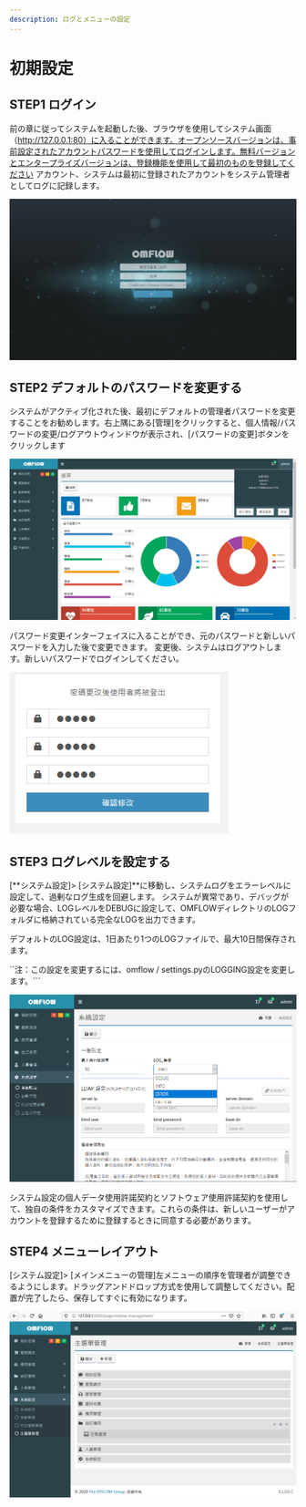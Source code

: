 ```yaml
---
description: ログとメニューの設定
---
```


# 初期設定

## STEP1  ログイン

前の章に従ってシステムを起動した後、ブラウザを使用してシステム画面（http://127.0.0.1:80）に入ることができます。オープンソースバージョンは、事前設定されたアカウントパスワードを使用してログインします。無料バージョンとエンタープライズバージョンは、登録機能を使用して最初のものを登録してください アカウント、システムは最初に登録されたアカウントをシステム管理者としてログに記録します。

![](../.gitbook/assets/pic023.jpg)

## STEP2  デフォルトのパスワードを変更する

システムがアクティブ化された後、最初にデフォルトの管理者パスワードを変更することをお勧めします。右上隅にある\[管理\]をクリックすると、個人情報/パスワードの変更/ログアウトウィンドウが表示され、\[パスワードの変更\]ボタンをクリックします

![](../.gitbook/assets/pic003.jpg)

パスワード変更インターフェイスに入ることができ、元のパスワードと新しいパスワードを入力した後で変更できます。 変更後、システムはログアウトします。新しいパスワードでログインしてください。

![](../.gitbook/assets/tu-pian-%20%2845%29.png)

## STEP3  ログレベルを設定する

\[**システム設定\]&gt; \[システム設定\]**に移動し、システムログをエラーレベルに設定して、過剰なログ生成を回避します。 システムが異常であり、デバッグが必要な場合、LOGレベルをDEBUGに設定して、OMFLOWディレクトリのLOGフォルダに格納されている完全なLOGを出力できます。

デフォルトのLOG設定は、1日あたり1つのLOGファイルで、最大10日間保存されます。

``注：この設定を変更するには、omflow / settings.pyのLOGGING設定を変更します。```

![](../.gitbook/assets/tu-pian-.png)

システム設定の個人データ使用許諾契約とソフトウェア使用許諾契約を使用して、独自の条件をカスタマイズできます。これらの条件は、新しいユーザーがアカウントを登録するために登録するときに同意する必要があります。

## STEP4  メニューレイアウト

\[システム設定\]&gt; \[メインメニューの管理\]左メニューの順序を管理者が調整できるようにします。ドラッグアンドドロップ方式を使用して調整してください。配置が完了したら、保存してすぐに有効になります。

![](../.gitbook/assets/tu-pian-%20%2818%29.png)

